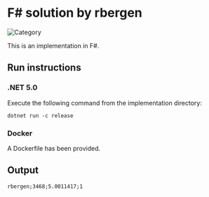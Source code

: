 # F# solution by rbergen

![Category](https://img.shields.io/badge/Category-faithful-green)

This is an implementation in F#.

## Run instructions

### .NET 5.0
Execute the following command from the implementation directory:
```
dotnet run -c release
```

### Docker
A Dockerfile has been provided.

## Output
```
rbergen;3468;5.0011417;1
```